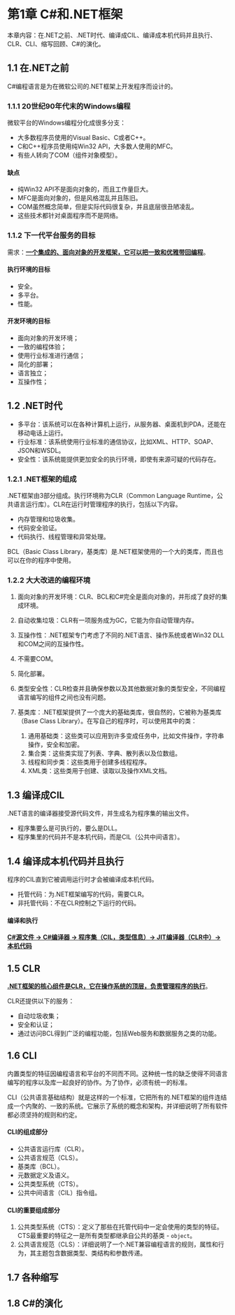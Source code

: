 # 第1章 C#和.NET框架

本章内容：在.NET之前、.NET时代、编译成CIL、编译成本机代码并且执行、CLR、CLI、缩写回顾、C#的演化。

## 1.1 在.NET之前

C#编程语言是为在微软公司的.NET框架上开发程序而设计的。

### 1.1.1 20世纪90年代末的Windows编程

微软平台的Windows编程分化成很多分支：

* 大多数程序员使用的Visual Basic、C或者C++。
* C和C++程序员使用纯Win32 API，大多数人使用的MFC。
* 有些人转向了COM（组件对象模型）。

#### 缺点

* 纯Win32 API不是面向对象的，而且工作量巨大。
* MFC是面向对象的，但是风格混乱并且陈旧。
* COM虽然概念简单，但是实际代码很复杂，并且底层很丑陋凌乱。
* 这些技术都针对桌面程序而不是网络。

### 1.1.2 下一代平台服务的目标

需求：**<u>一个集成的、面向对象的开发框架，它可以把一致和优雅带回编程</u>**。

#### 执行环境的目标

* 安全。
* 多平台。
* 性能。

#### 开发环境的目标

* 面向对象的开发环境；
* 一致的编程体验；
* 使用行业标准进行通信；
* 简化的部署；
* 语言独立；
* 互操作性；

## 1.2 .NET时代

* 多平台：该系统可以在各种计算机上运行，从服务器、桌面机到PDA，还能在移动电话上运行。
* 行业标准：该系统使用行业标准的通信协议，比如XML、HTTP、SOAP、JSON和WSDL。
* 安全性：该系统能提供更加安全的执行环境，即使有来源可疑的代码存在。

### 1.2.1 .NET框架的组成

.NET框架由3部分组成。执行环境称为CLR（Common Language Runtime，公共语言运行库）。CLR在运行时管理程序的执行，包括以下内容。

* 内存管理和垃圾收集。
* 代码安全验证。
* 代码执行、线程管理和异常处理。

BCL（Basic Class Library，基类库）是.NET框架使用的一个大的类库，而且也可以在你的程序中使用。

### 1.2.2 大大改进的编程环境

1. 面向对象的开发环境：CLR、BCL和C#完全是面向对象的，并形成了良好的集成环境。

2. 自动收集垃圾：CLR有一项服务成为GC，它能为你自动管理内存。

3. 互操作性：.NET框架专门考虑了不同的.NET语言、操作系统或者Win32 DLL和COM之间的互操作性。

4. 不需要COM。

5. 简化部署。

6. 类型安全性：CLR检查并且确保参数以及其他数据对象的类型安全，不同编程语言编写的组件之间也没有问题。

7. 基类库：.NET框架提供了一个庞大的基础类库，很自然的，它被称为基类库（Base Class Library）。在写自己的程序时，可以使用其中的类：

    1. 通用基础类：这些类可以应用到许多变成任务中，比如文件操作，字符串操作，安全和加密。
    2. 集合类：这些类实现了列表、字典、散列表以及位数组。
    3. 线程和同步类：这些类用于创建多线程程序。
    4. XML类：这些类用于创建、读取以及操作XML文档。

## 1.3 编译成CIL

.NET语言的编译器接受源代码文件，并生成名为程序集的输出文件。

* 程序集要么是可执行的，要么是DLL。
* 程序集里的代码并不是本机代码，而是CIL（公共中间语言）。

## 1.4 编译成本机代码并且执行

程序的CIL直到它被调用运行时才会被编译成本机代码。

* 托管代码：为.NET框架编写的代码，需要CLR。
* 非托管代码：不在CLR控制之下运行的代码。

#### 编译和执行

**<u>C#源文件 -> C#编译器 -> 程序集（CIL，类型信息）-> JIT编译器（CLR中）-> 本机代码</u>**

## 1.5 CLR

**<u>.NET框架的核心组件是CLR，它在操作系统的顶层，负责管理程序的执行</u>**。

CLR还提供以下的服务：

* 自动垃圾收集；
* 安全和认证；
* 通过访问BCL得到广泛的编程功能，包括Web服务和数据服务之类的功能。

## 1.6 CLI

内置类型的特征因编程语言和平台的不同而不同。这种统一性的缺乏使得不同语言编写的程序以及库一起良好的协作。为了协作，必须有统一的标准。

CLI（公共语言基础结构）就是这样的一个标准，它把所有的.NET框架的组件连结成一个内聚的、一致的系统。它展示了系统的概念和架构，并详细说明了所有软件都必须坚持的规则和约定。

#### CLI的组成部分

* 公共语言运行库（CLR）。
* 公共语言规范（CLS）。
* 基类库（BCL）。
* 元数据定义及语义。
* 公共类型系统（CTS）。
* 公共中间语言（CIL）指令组。

#### CLI的重要组成部分

1. 公共类型系统（CTS）：定义了那些在托管代码中一定会使用的类型的特征。CTS最重要的特征之一是所有类型都继承自公共的基类 - `object`。
2. 公共语言规范（CLS）：详细说明了一个.NET兼容编程语言的规则，属性和行为，其主题包含数据类型、类结构和参数传递。

## 1.7 各种缩写

## 1.8 C#的演化

